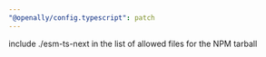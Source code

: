 ```yaml
---
"@openally/config.typescript": patch
---
```


include ./esm-ts-next in the list of allowed files for the NPM tarball
